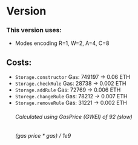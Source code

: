 # Version
### This version uses:
* Modes encoding R=1, W=2, A=4, C=8

## Costs:
* `Storage.constructor` Gas: 749197 -> 0.06 ETH
* `Storage.checkRule` Gas: 28738 -> 0.002 ETH
* `Storage.addRule` Gas: 72769 -> 0.006 ETH
* `Storege.changeRule` Gas: 78212 -> 0.007 ETH
* `Storage.removeRule` Gas: 31221 -> 0.002 ETH
    ###### Calculated using GasPrice (GWEI) of 92 (slow)
    ###### _(gas price * gas) / 1e9_
